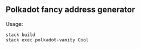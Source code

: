 Polkadot fancy address generator 
--------------------------------

Usage:

```
stack build
stack exec polkadot-vanity Cool
```

